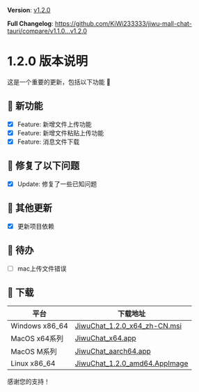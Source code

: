 **Version**: [v1.2.0](https://github.com/KiWi233333/jiwu-mall-chat-tauri/blob/main/.github/releasemd/v1.2.0.md)

**Full Changelog**: <https://github.com/KiWi233333/jiwu-mall-chat-tauri/compare/v1.1.0...v1.2.0>

# 1.2.0 版本说明

这是一个重要的更新，包括以下功能 🧪

## 🔮 新功能

- [x] Feature: 新增文件上传功能
- [x] Feature: 新增文件粘贴上传功能
- [x] Feature: 消息文件下载

## 🔨 修复了以下问题

- [x] Update: 修复了一些已知问题

## 🧿 其他更新

- [x] 更新项目依赖

## 📌 待办

- [ ] mac上传文件错误

## 🧪 下载

| 平台 | 下载地址 |
| --- | --- |
| Windows x86_64 | [JiwuChat_1.2.0_x64_zh-CN.msi](https://github.com/KiWi233333/jiwu-mall-chat-tauri/releases/download/v1.2.0/JiwuChat_1.2.0_x64_zh-CN.msi) |
| MacOS x64系列 | [JiwuChat_x64.app](https://github.com/KiWi233333/jiwu-mall-chat-tauri/releases/download/v1.2.0/JiwuChat_x64.app) |
| MacOS M系列 | [JiwuChat_aarch64.app](https://github.com/KiWi233333/jiwu-mall-chat-tauri/releases/download/v1.2.0/JiwuChat_aarch64.app) |
| Linux x86_64 | [JiwuChat_1.2.0_amd64.AppImage](https://github.com/KiWi233333/jiwu-mall-chat-tauri/releases/download/v1.2.0/JiwuChat_1.2.0_amd64.AppImage) |

感谢您的支持！

